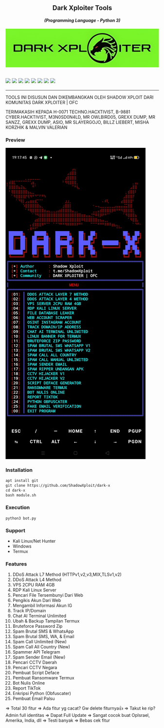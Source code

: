<h2 align="center">Dark Xploiter Tools</h2>
<em><h4 align="center">(Programming Language - Python 3)</h4></em>

<img src="https://raw.githubusercontent.com/ShadowXploit/dark-x//main/.data/IMG_20240406_130021.jpg">

 <h2><img src="https://img.shields.io/badge/Author-./Shadow Xploit-blueviolet"/>
<img src="https://img.shields.io/badge/Tool-DarkX-red"/>
<img src="https://img.shields.io/badge/Made%20with-Python%20and%20Bash-yellowgreen"/> <img src="https://img.shields.io/badge/Version-1.4-9cf"/>
<img src="https://img.shields.io/github/issues/ShadowXploit/dark-x.svg?color=%23ff0000"/> <img
<img src="https://img.shields.io/github/forks/ShadowXploit/dark-x.svg?color=%23ffff00"/> <img
<img src="https://img.shields.io/github/stars/ShadowXploit/dark-x.svg?color=%23ff3300"/> <img
<img src="https://img.shields.io/github/license/ShadowXploit/dark-x.svg?color=%230000ff"/> <img
</center>
  </h2>
  <hr>


TOOLS INI DISUSUN DAN DIKEMBANGKAN OLEH SHADOW XPLOIT DARI KOMUNITAS DARK XPLOITER | OFC

TERIMAKASIH KEPADA H-0071 TECHNO.HACXTIVIST, B-9881 CYBER.HACKTIVIST, M3N0SD0N4LD, MR OWLBIRD05, GREXX DUMP, MR SANZZ, GREXX DUMP, ASIO, MR SLAYERGOJO, BILLZ LIEBERT, MISHA KORZHIK & MALVIN VALERIAN

### Preview
<img src="https://raw.githubusercontent.com/ShadowXploit/dark-x/main/Screenshot_2024-06-06-19-17-46-47.jpg">
<p align="center">

### Installation
    apt install git
    git clone https://github.com/ShadowXploit/dark-x
    cd dark-x
    bash module.sh

### Execution
    python3 bot.py

### Support
- Kali Linux/Net Hunter
- Windows
- Termux

### Features
01. DDoS Attack L7 Method (HTTPv1,v2,v3,MIX,TLSv1,v2)
02. DDoS Attack L4 Method
03. VPS 2CPU RAM 4GB
04. RDP Kali Linux Server
05. Pencari File Tersembunyi Dari Web
06. Pengikis Akun Dari Web
07. Mengambil Informasi Akun IG
08. Track IP/Domain
09. Chat AI Terminal Unlimited
10. Ubah & Backup Tampilan Termux
11. Bruteforce Password Zip
12. Spam Brutal SMS & WhatsApp
13. Spam Brutal SMS, WA, & Email
14. Spam Call Unlimited (New)
15. Spam Call All Country (New)
16. Spammer API Telegram
17. Spam Sender Email (New)
18. Pencari CCTV Daerah
19. Pencari CCTV Negara
20. Pembuat Script Deface
21. Pembuat Ransomware Termux
22. Bot Nulis Online
23. Report TikTok
24. Enkripsi Python (Obfuscater)
25. Pembuat Email Palsu
 
=>  Total 30 fitur
=>  Ada fitur yg cacat? Gw delete fiturnya👍
=>  Takut ke rip? Admin full identitas
=>  Dapat Full Update
=>  Sangat cocok buat OpIsrael, Amerika, India, dll
=>  Testi banyak
=>  Bebas cek fitur
